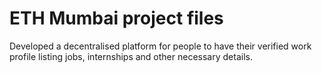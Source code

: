 # ETH Mumbai project files

Developed a decentralised platform for people to have their verified work profile listing jobs, internships and other necessary details.
